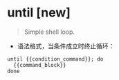 # until [new]

> Simple shell loop.

- 语法格式，当条件成立时终止循环：

```
until {{condition_command}}; do
  {{command_block}}
done
```

